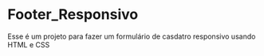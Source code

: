 # Footer_Responsivo
 Esse é um projeto para fazer um formulário de casdatro responsivo usando HTML e CSS

